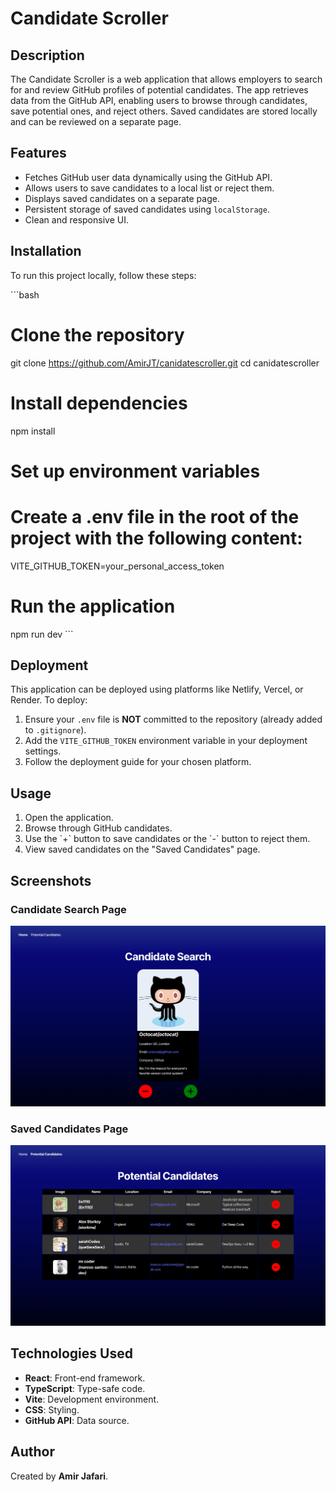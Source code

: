 # Candidate Scroller

## Description

The Candidate Scroller is a web application that allows employers to search for and review GitHub profiles of potential candidates. The app retrieves data from the GitHub API, enabling users to browse through candidates, save potential ones, and reject others. Saved candidates are stored locally and can be reviewed on a separate page.

## Features

- Fetches GitHub user data dynamically using the GitHub API.
- Allows users to save candidates to a local list or reject them.
- Displays saved candidates on a separate page.
- Persistent storage of saved candidates using `localStorage`.
- Clean and responsive UI.

## Installation

To run this project locally, follow these steps:

\`\`\`bash
# Clone the repository
git clone https://github.com/AmirJT/canidatescroller.git
cd canidatescroller

# Install dependencies
npm install

# Set up environment variables
# Create a .env file in the root of the project with the following content:
VITE_GITHUB_TOKEN=your_personal_access_token

# Run the application
npm run dev
\`\`\`

## Deployment

This application can be deployed using platforms like Netlify, Vercel, or Render. To deploy:

1. Ensure your `.env` file is **NOT** committed to the repository (already added to `.gitignore`).
2. Add the `VITE_GITHUB_TOKEN` environment variable in your deployment settings.
3. Follow the deployment guide for your chosen platform.

## Usage

1. Open the application.
2. Browse through GitHub candidates.
3. Use the \`+\` button to save candidates or the \`-\` button to reject them.
4. View saved candidates on the "Saved Candidates" page.

## Screenshots

### Candidate Search Page
![Candidate Search](./Assets/13-01-candidate_search_homepage.png)

### Saved Candidates Page
![Saved Candidates](./Assets/13-02-candidate_search_potential_candidates.png)

## Technologies Used

- **React**: Front-end framework.
- **TypeScript**: Type-safe code.
- **Vite**: Development environment.
- **CSS**: Styling.
- **GitHub API**: Data source.



## Author

Created by **Amir Jafari**.

